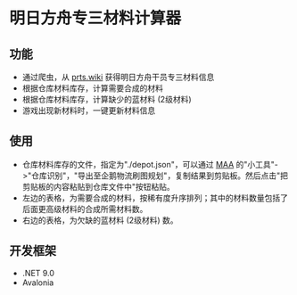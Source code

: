 # 明日方舟专三材料计算器
## 功能
* 通过爬虫，从 [prts.wiki](https://prts.wiki/w/%E9%A6%96%E9%A1%B5) 获得明日方舟干员专三材料信息
* 根据仓库材料库存，计算需要合成的材料
* 根据仓库材料库存，计算缺少的蓝材料 (2级材料)
* 游戏出现新材料时，一键更新材料信息

## 使用
* 仓库材料库存的文件，指定为"./depot.json"，可以通过 [MAA](https://github.com/MaaAssistantArknights/MaaAssistantArknights) 的"小工具"->"仓库识别"，"导出至企鹅物流刷图规划"，复制结果到剪贴板。然后点击"把剪贴板的内容粘贴到仓库文件中"按钮粘贴。
* 左边的表格，为需要合成的材料，按稀有度升序排列；其中的材料数量包括了后面更高级材料的合成所需材料数。
* 右边的表格，为欠缺的蓝材料 (2级材料) 数。

## 开发框架
* .NET 9.0
* Avalonia
